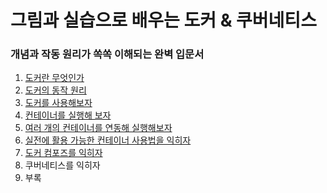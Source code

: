 <h1>그림과 실습으로 배우는 도커 & 쿠버네티스</h1>
<h3>개념과 작동 원리가 쏙쏙 이해되는 완벽 입문서</h3>

1. [도커란 무엇인가](./chapter1)
2. [도커의 동작 원리](./chapter2)
3. [도커를 사용해보자](./chapter3)
4. [컨테이너를 실행해 보자](./chapter4)
5. [여러 개의 컨테이너를 연동해 실행해보자](./chapter5)
6. [실전에 활용 가능한 컨테이너 사용법을 익히자](./chapter6)
7. [도커 컴포즈를 익히자](./chapter7)
8. 쿠버네티스를 익히자
9. 부록

